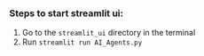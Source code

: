 ### Steps to start streamlit ui:

1. Go to the `streamlit_ui` directory in the terminal
2. Run `streamlit run AI_Agents.py`